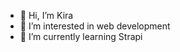 - 👋 Hi, I’m Kira
- 👀 I’m interested in web development
- 🌱 I’m currently learning Strapi

<!---
kovaltine/kovaltine is a ✨ special ✨ repository because its `README.md` (this file) appears on your GitHub profile.
You can click the Preview link to take a look at your changes.
--->
